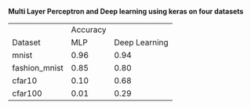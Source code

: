 <strong>Multi Layer Perceptron and Deep learning using keras on four datasets</strong>

<table>
  <tr><td></td><td><bold>Accuracy</bold><td></tr>
  <tr><td><bold>Dataset</bold></td><td><bold>MLP</bold></td><td><bold>Deep Learning</bold></td></tr>
  <tr><td>mnist</td><td>0.96</td><td>0.94</td></tr>
  <tr><td>fashion_mnist</td><td>0.85</td><td>0.80</td></tr>
  <tr><td>cfar10</td><td>0.10</td><td> 0.68</td></tr>
  <tr><td>cfar100</td><td>0.01</td><td>0.29</td></tr>
</table>